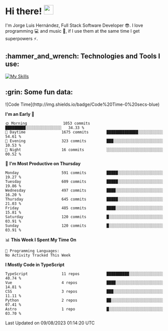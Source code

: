 <h1 align="left">
 <abc>
  <br>Hi there! <img src="https://user-images.githubusercontent.com/42378118/110234147-e3259600-7f4e-11eb-95be-0c4047144dea.gif" width="30"><br>
 </abc>
</h1>

I'm Jorge Luis Hernández, Full Stack Software Developer :sunglasses:. I love programming :computer: and music :musical_score:, if I use them at the same time I get superpowers :zap:. 


<h2 align="left">:hammer_and_wrench: Technologies and Tools I use:</h2>

[![My Skills](https://skillicons.dev/icons?i=js,ts,html,css,py,vue,react,next,nest,postgres,mysql)](https://skillicons.dev)

<h2 align="left">:grin: Some fun data:</h2>
<!--START_SECTION:waka-->
![Code Time](http://img.shields.io/badge/Code%20Time-0%20secs-blue)

**I'm an Early 🐤** 

```text
🌞 Morning                1053 commits        █████████░░░░░░░░░░░░░░░░   34.33 % 
🌆 Daytime                1675 commits        ██████████████░░░░░░░░░░░   54.61 % 
🌃 Evening                323 commits         ███░░░░░░░░░░░░░░░░░░░░░░   10.53 % 
🌙 Night                  16 commits          ░░░░░░░░░░░░░░░░░░░░░░░░░   00.52 % 
```
📅 **I'm Most Productive on Thursday** 

```text
Monday                   591 commits         █████░░░░░░░░░░░░░░░░░░░░   19.27 % 
Tuesday                  609 commits         █████░░░░░░░░░░░░░░░░░░░░   19.86 % 
Wednesday                497 commits         ████░░░░░░░░░░░░░░░░░░░░░   16.20 % 
Thursday                 645 commits         █████░░░░░░░░░░░░░░░░░░░░   21.03 % 
Friday                   485 commits         ████░░░░░░░░░░░░░░░░░░░░░   15.81 % 
Saturday                 120 commits         █░░░░░░░░░░░░░░░░░░░░░░░░   03.91 % 
Sunday                   120 commits         █░░░░░░░░░░░░░░░░░░░░░░░░   03.91 % 
```


📊 **This Week I Spent My Time On** 

```text
💬 Programming Languages: 
No Activity Tracked This Week
```

**I Mostly Code in TypeScript** 

```text
TypeScript               11 repos            ██████████░░░░░░░░░░░░░░░   40.74 % 
Vue                      4 repos             ████░░░░░░░░░░░░░░░░░░░░░   14.81 % 
CSS                      3 repos             ███░░░░░░░░░░░░░░░░░░░░░░   11.11 % 
Python                   2 repos             ██░░░░░░░░░░░░░░░░░░░░░░░   07.41 % 
Astro                    1 repo              █░░░░░░░░░░░░░░░░░░░░░░░░   03.70 % 
```




 Last Updated on 09/08/2023 01:14:20 UTC
<!--END_SECTION:waka-->
